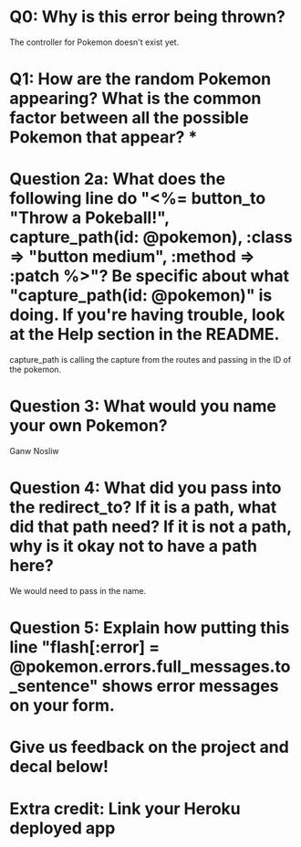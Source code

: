 # Q0: Why is this error being thrown?
The controller for Pokemon doesn't exist yet.
# Q1: How are the random Pokemon appearing? What is the common factor between all the possible Pokemon that appear? *

# Question 2a: What does the following line do "<%= button_to "Throw a Pokeball!", capture_path(id: @pokemon), :class => "button medium", :method => :patch %>"? Be specific about what "capture_path(id: @pokemon)" is doing. If you're having trouble, look at the Help section in the README.
capture_path is calling the capture from the routes and passing in the ID of the pokemon.  

# Question 3: What would you name your own Pokemon?
Ganw Nosliw

# Question 4: What did you pass into the redirect_to? If it is a path, what did that path need? If it is not a path, why is it okay not to have a path here?
We would need to pass in the name.  


# Question 5: Explain how putting this line "flash[:error] = @pokemon.errors.full_messages.to_sentence" shows error messages on your form.

# Give us feedback on the project and decal below!

# Extra credit: Link your Heroku deployed app
